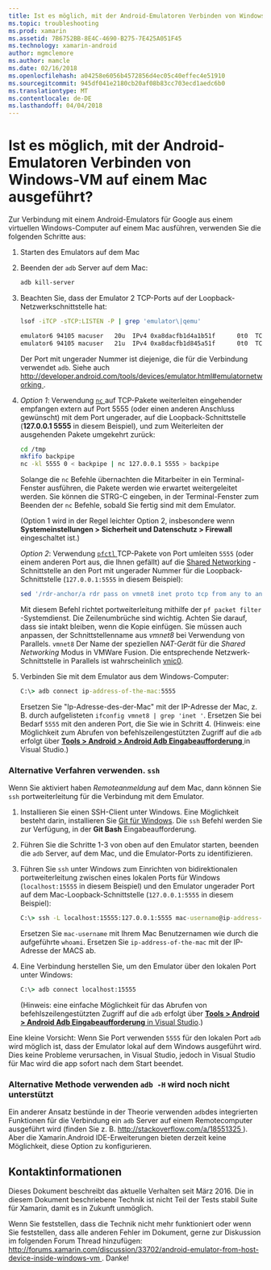 ```yaml
---
title: Ist es möglich, mit der Android-Emulatoren Verbinden von Windows-VM auf einem Mac ausgeführt?
ms.topic: troubleshooting
ms.prod: xamarin
ms.assetid: 7B6752BB-8E4C-4690-B275-7E425A051F45
ms.technology: xamarin-android
author: mgmclemore
ms.author: mamcle
ms.date: 02/16/2018
ms.openlocfilehash: a04258e6056b4572856d4ec05c40effec4e51910
ms.sourcegitcommit: 945df041e2180cb20af08b83cc703ecd1aedc6b0
ms.translationtype: MT
ms.contentlocale: de-DE
ms.lasthandoff: 04/04/2018
---
```

# <a name="is-it-possible-to-connect-to-android-emulators-running-on-a-mac-from-a-windows-vm"></a>Ist es möglich, mit der Android-Emulatoren Verbinden von Windows-VM auf einem Mac ausgeführt?

Zur Verbindung mit einem Android-Emulators für Google aus einem virtuellen Windows-Computer auf einem Mac ausführen, verwenden Sie die folgenden Schritte aus:

1.  Starten des Emulators auf dem Mac

2.  Beenden der `adb` Server auf dem Mac:

    ```bash
    adb kill-server
    ```

3.  Beachten Sie, dass der Emulator 2 TCP-Ports auf der Loopback-Netzwerkschnittstelle hat:

    ```bash
    lsof -iTCP -sTCP:LISTEN -P | grep 'emulator\|qemu'

    emulator6 94105 macuser   20u  IPv4 0xa8dacfb1d4a1b51f      0t0  TCP localhost:5555 (LISTEN)
    emulator6 94105 macuser   21u  IPv4 0xa8dacfb1d845a51f      0t0  TCP localhost:5554 (LISTEN)
    ```

    Der Port mit ungerader Nummer ist diejenige, die für die Verbindung verwendet `adb`. Siehe auch [ http://developer.android.com/tools/devices/emulator.html#emulatornetworking ](http://developer.android.com/tools/devices/emulator.html#emulatornetworking).

4.  _Option 1_: Verwendung [ `nc` ](https://developer.apple.com/library/mac/documentation/Darwin/Reference/ManPages/man1/nc.1.html) auf TCP-Pakete weiterleiten eingehender empfangen extern auf Port 5555 (oder einen anderen Anschluss gewünscht) mit dem Port ungerader, auf die Loopback-Schnittstelle (**127.0.0.1 5555** in diesem Beispiel), und zum Weiterleiten der ausgehenden Pakete umgekehrt zurück:

    ```bash
    cd /tmp
    mkfifo backpipe
    nc -kl 5555 0 < backpipe | nc 127.0.0.1 5555 > backpipe
    ```

    Solange die `nc` Befehle übernachten die Mitarbeiter in ein Terminal-Fenster ausführen, die Pakete werden wie erwartet weitergeleitet werden. Sie können die STRG-C eingeben, in der Terminal-Fenster zum Beenden der `nc` Befehle, sobald Sie fertig sind mit dem Emulator.

    (Option 1 wird in der Regel leichter Option 2, insbesondere wenn **Systemeinstellungen > Sicherheit und Datenschutz > Firewall** eingeschaltet ist.) 

    _Option 2_: Verwendung [ `pfctl` ](https://developer.apple.com/library/mac/documentation/Darwin/Reference/ManPages/man8/pfctl.8.html) TCP-Pakete von Port umleiten `5555` (oder einem anderen Port aus, die Ihnen gefällt) auf die [Shared Networking](http://kb.parallels.com/en/4948) -Schnittstelle an den Port mit ungerader Nummer für die Loopback-Schnittstelle (`127.0.0.1:5555` in diesem Beispiel):

    ```bash
    sed '/rdr-anchor/a rdr pass on vmnet8 inet proto tcp from any to any port 5555 -> 127.0.0.1 port 5555' /etc/pf.conf | sudo pfctl -ef -
    ```

    Mit diesem Befehl richtet portweiterleitung mithilfe der `pf packet filter` -Systemdienst. Die Zeilenumbrüche sind wichtig. Achten Sie darauf, dass sie intakt bleiben, wenn die Kopie einfügen. Sie müssen auch anpassen, der Schnittstellenname aus *vmnet8* bei Verwendung von Parallels. `vmnet8` Der Name der speziellen *NAT-Gerät* für die *Shared Networking* Modus in VMWare Fusion. Die entsprechende Netzwerk-Schnittstelle in Parallels ist wahrscheinlich [vnic0](http://download.parallels.com/doc/psbm/en/Parallels_Server_Bare_Metal_Users_Guide/29258.htm).

5.  Verbinden Sie mit dem Emulator aus dem Windows-Computer:

    ```cmd
    C:\> adb connect ip-address-of-the-mac:5555
    ```

    Ersetzen Sie "Ip-Adresse-des-der-Mac" mit der IP-Adresse der Mac, z. B. durch aufgelisteten `ifconfig vmnet8 | grep 'inet '`. Ersetzen Sie bei Bedarf `5555` mit den anderen Port, die Sie wie in Schritt 4\. (Hinweis: eine Möglichkeit zum Abrufen von befehlszeilengestützten Zugriff auf die `adb` erfolgt über [ **Tools > Android > Android Adb Eingabeaufforderung** ](~/cross-platform/troubleshooting/questions/version-logs.md#adb-logcat) in Visual Studio.)

### <a name="alternate-technique-using-ssh"></a>Alternative Verfahren verwenden. `ssh`

Wenn Sie aktiviert haben _Remoteanmeldung_ auf dem Mac, dann können Sie `ssh` portweiterleitung für die Verbindung mit dem Emulator.

1.  Installieren Sie einen SSH-Client unter Windows. Eine Möglichkeit besteht darin, installieren Sie [Git für Windows](https://git-for-windows.github.io/). Die `ssh` Befehl werden Sie zur Verfügung, in der **Git Bash** Eingabeaufforderung.

2.  Führen Sie die Schritte 1-3 von oben auf den Emulator starten, beenden die `adb` Server, auf dem Mac, und die Emulator-Ports zu identifizieren.

3.  Führen Sie `ssh` unter Windows zum Einrichten von bidirektionalen portweiterleitung zwischen eines lokalen Ports für Windows (`localhost:15555` in diesem Beispiel) und den Emulator ungerader Port auf dem Mac-Loopback-Schnittstelle (`127.0.0.1:5555` in diesem Beispiel):

    ```cmd 
    C:\> ssh -L localhost:15555:127.0.0.1:5555 mac-username@ip-address-of-the-mac
    ```

    Ersetzen Sie `mac-username` mit Ihrem Mac Benutzernamen wie durch die aufgeführte `whoami`. Ersetzen Sie `ip-address-of-the-mac` mit der IP-Adresse der MACS ab.

4.  Eine Verbindung herstellen Sie, um den Emulator über den lokalen Port unter Windows:

    ```cmd
    C:\> adb connect localhost:15555
    ```

    (Hinweis: eine einfache Möglichkeit für das Abrufen von befehlszeilengestützten Zugriff auf die `adb` erfolgt über [ **Tools > Android > Android Adb Eingabeaufforderung** in Visual Studio](~/cross-platform/troubleshooting/questions/version-logs.md#adb-logcat).)

Eine kleine Vorsicht: Wenn Sie Port verwenden `5555` für den lokalen Port `adb` wird möglich ist, dass der Emulator lokal auf dem Windows ausgeführt wird. Dies keine Probleme verursachen, in Visual Studio, jedoch in Visual Studio für Mac wird die app sofort nach dem Start beendet.

### <a name="alternate-technique-using-adb--h-is-not-yet-supported"></a>Alternative Methode verwenden `adb -H` wird noch nicht unterstützt

Ein anderer Ansatz bestünde in der Theorie verwenden `adb`des integrierten Funktionen für die Verbindung ein `adb` Server auf einem Remotecomputer ausgeführt wird (finden Sie z. B. [ http://stackoverflow.com/a/18551325 ](http://stackoverflow.com/a/18551325)).
Aber die Xamarin.Android IDE-Erweiterungen bieten derzeit keine Möglichkeit, diese Option zu konfigurieren.

## <a name="contact-information"></a>Kontaktinformationen

Dieses Dokument beschreibt das aktuelle Verhalten seit März 2016. Die in diesem Dokument beschriebene Technik ist nicht Teil der Tests stabil Suite für Xamarin, damit es in Zukunft unmöglich.

Wenn Sie feststellen, dass die Technik nicht mehr funktioniert oder wenn Sie feststellen, dass alle anderen Fehler im Dokument, gerne zur Diskussion im folgenden Forum Thread hinzufügen: [ http://forums.xamarin.com/discussion/33702/android-emulator-from-host-device-inside-windows-vm ](http://forums.xamarin.com/discussion/33702/android-emulator-from-host-device-inside-windows-vm).
Danke!

